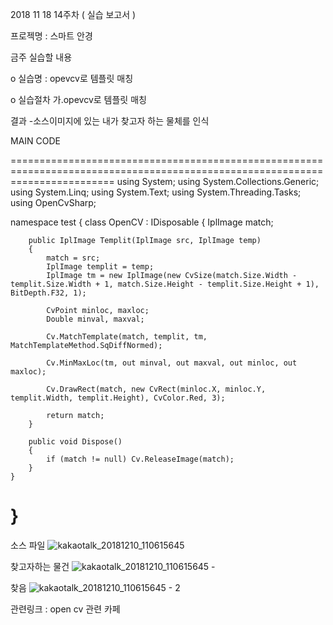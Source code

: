 
2018 11 18 14주차 ( 실습 보고서 )

프로젝명 : 스마트 안경

금주 실습할 내용

o 실습명 : opevcv로 템플릿 매칭

o 실습절차
가.opevcv로 템플릿 매칭


결과
-소스이미지에 있는 내가 찾고자 하는 물체를 인식 





MAIN CODE



==============================================================================================================================
using System;
using System.Collections.Generic;
using System.Linq;
using System.Text;
using System.Threading.Tasks;
using OpenCvSharp;

namespace test
{
    class OpenCV : IDisposable
    {
        IplImage match;
        
        public IplImage Templit(IplImage src, IplImage temp)
        {
            match = src;
            IplImage templit = temp;
            IplImage tm = new IplImage(new CvSize(match.Size.Width - templit.Size.Width + 1, match.Size.Height - templit.Size.Height + 1), BitDepth.F32, 1);

            CvPoint minloc, maxloc;
            Double minval, maxval;

            Cv.MatchTemplate(match, templit, tm, MatchTemplateMethod.SqDiffNormed);

            Cv.MinMaxLoc(tm, out minval, out maxval, out minloc, out maxloc);

            Cv.DrawRect(match, new CvRect(minloc.X, minloc.Y, templit.Width, templit.Height), CvColor.Red, 3);

            return match;
        }
                  
        public void Dispose()
        {
            if (match != null) Cv.ReleaseImage(match);
        }
    }
}
=========================================================================================================
소스 파일
![kakaotalk_20181210_110615645](https://user-images.githubusercontent.com/43947736/49706882-dd578200-fc6b-11e8-9f9b-55716d89a336.jpg)

찾고자하는 물건
![kakaotalk_20181210_110615645 -](https://user-images.githubusercontent.com/43947736/49706884-df214580-fc6b-11e8-936e-67f872147484.jpg)

찾음
![kakaotalk_20181210_110615645 - 2](https://user-images.githubusercontent.com/43947736/49706885-e0eb0900-fc6b-11e8-9d6a-034f13c61e31.jpg)





관련링크 : open cv 관련 카페 
